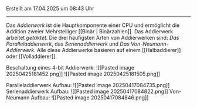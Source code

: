 Erstellt am 17.04.2025 um 08:43 Uhr

---
Das _Addierwerk_ ist die Hauptkomponente einer CPU und ermöglicht die Addition zweier Mehrstelliger [[Binär | Binärzahlen]]. Das Addierwerk arbeitet _getaktet_. Die drei häufigsten Arten von Addierwerken sind: _Das Paralleladdierwerk_, das _Serienaddierwerk_ und _Das Von-Neumann-Addierwerk_. Alle diese Addierwerke basieren auf einem [[Halbaddierer]] oder [[Volladdierer]].

Beschaltung eines 4-bit Addierwerk:
![[Pasted image 20250425181452.png]]
![[Pasted image 20250425181505.png]]


Paralleladdierwerk Aufbau:
![[Pasted image 20250417084735.png]]
Serienaddierwerk Aufbau:
![[Pasted image 20250417084822.png]]
Von-Neumann Aufbau:
![[Pasted image 20250417084846.png]]